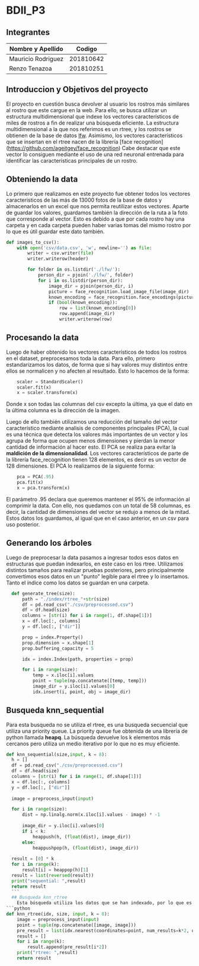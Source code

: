 # BDII_P3
## Integrantes
Nombre y Apellido | Codigo | 
--- | --- | 
Mauricio Rodriguez |  201810642 | 
Renzo Tenazoa | 201810251|

## Introduccion y Objetivos del proyecto
El proyecto en cuestión busca devolver al usuario los rostros más similares al rostro que este cargue en la web.
Para ello, se busca utilizar un estructura multidimensional que indexe los vectores característicos de miles de rostros a fin de realizar una búsqueda eficiente.
La estructura multidimensional a la que nos referimos es un rtree, y los rostros se obtienen de la base de datos [lfw](http://vis-www.cs.umass.edu/lfw/). Asimismo, los vectores característicos que se insertan en el rtree nacen de la librería [face recognition] (https://github.com/ageitgey/face_recognition) Cabe destacar que este vector lo consiguen mediante el uso de una red neuronal entrenada para identificar las caracteristicas principales de un rostro.

## Obteniendo la data
Lo primero que realizamos en este proyecto fue obtener todos los vectores caracteristicos de las más de 13000 fotos de la base de datos y almacenarlos en un excel que nos permita reutilizar estos vectores. Aparte de guardar los valores, guardamos también la dirección de la ruta a la foto que corresponde al vector. Esto es debido a que por cada rostro hay una carpeta y en cada carpeta pueden haber varias tomas del mismo rostro por lo que es útil guardar este dato también.

```python
def images_to_csv():
    with open('csv/data.csv', 'w', newline='') as file:
        writer = csv.writer(file)
        writer.writerow(header)

        for folder in os.listdir('./lfw/'): 
            person_dir = pjoin('./lfw/', folder)
            for i in os.listdir(person_dir):  
                image_dir = pjoin(person_dir, i)
                picture = face_recognition.load_image_file(image_dir)
                known_encoding = face_recognition.face_encodings(picture)
                if (bool(known_encoding)):
                    row = list(known_encoding[0])
                    row.append(image_dir)
                    writer.writerow(row)
```

## Procesando la data

Luego de haber obtenido los vectores característicos de todos los rostros en el dataset, preprocesamos toda la data.
Para ello, primero estandarizamos los datos, de forma que si hay valores muy distintos entre ellos se normalicen y no afecten al resultado. Esto lo hacemos de la forma: 

```python
    scaler = StandardScaler()
    scaler.fit(x)
    x = scaler.transform(x)
```
Donde x son todas las columnas del csv excepto la última, ya que el dato en la última columna es la dirección de la imagen.

Luego de ello también utilizamos una reducción del tamaño del vector característico mediante analisis de componentes principales (PCA), la cual es una técnica que 
detecta los valores más importantes de un vector y los agrupa de forma que ocupen menos dimensiones y pierdan la menor cantidad de información al hacer esto. El PCA se realiza para evitar la **maldición de la dimensionalidad**. Los vectores característicos de parte de la librería face_recognition tienen 128 elementos, es decir es un vector de 128 dimensiones. El PCA lo realizamos de la siguiente forma:
```python
    pca = PCA(.95)
    pca.fit(x)
    x = pca.transform(x)
```
El parámetro .95 declara que queremos mantener el 95% de información al comprimir la data. Con ello, nos quedamos con un total de 58 columnas, es decir, la cantidad de dimensiones del vector se redujo a menos de la mitad.
Estos datos los guardamos, al igual que en el caso anterior, en un csv para uso posterior.

## Generando los árboles
Luego de preprocesar la data pasamos a ingresar todos esos datos en estructuras que puedan indexarlos, en este caso en los rtree. 
Utilizamos distintos tamaños para realizar pruebas posteriores, pero principalmente convertimos esos datos en un "punto" legible para el rtree y lo insertamos. Tanto el índice como los datos se guardan en una carpeta.

```python
  def generate_tree(size):
      path = "./index/rtree_"+str(size)
      df = pd.read_csv("./csv/preprocessed.csv")
      df = df.head(size)
      columns = [str(i) for i in range(1, df.shape[1])]
      x = df.loc[:, columns]
      y = df.loc[:, ["dir"]]

      prop = index.Property()
      prop.dimension = x.shape[1]
      prop.buffering_capacity = 5

      idx = index.Index(path, properties = prop)

      for i in range(size):
          temp = x.iloc[i].values
          point = tuple(np.concatenate([temp, temp]))
          image_dir = y.iloc[i].values[0]
          idx.insert(i, point, obj = image_dir)
```
## Busqueda knn_sequential
  Para esta busqueda no se utiliza el rtree, es una busqueda secuencial que utiliza una priority queue. La priority queue fue obtenida de una libreria de python 
  llamada **heapq**. La búsqueda devuelve los k elementos más cercanos pero utiliza un medio iterativo por lo que no es muy eficiente. 
  
  ```python
  def knn_sequential(size,input, k = 8):
    h = []
    df = pd.read_csv("./csv/preprocessed.csv")
    df = df.head(size)
    columns = [str(i) for i in range(1, df.shape[1])]
    x = df.loc[:, columns]
    y = df.loc[:, ["dir"]]
    
    image = preprocess_input(input)

    for i in range(size):
        dist = np.linalg.norm(x.iloc[i].values - image) * -1
        
        image_dir = y.iloc[i].values[0]
        if i < k:
            heappush(h, (float(dist), image_dir))
        else:
            heappushpop(h, (float(dist), image_dir))
                    
    result = [0] * k
    for i in range(k):
        result[i] = heappop(h)[1]
    result = list(reversed(result))
    print("sequential: ",result)
    return result
    ```
    ## Busqueda knn_rtree
      Esta búsqueda utiliza los datos que se han indexado, por lo que es más eficiente. Al igual que en el caso anterior, devuelve los k valores más cercanos al  input.
```python
  def knn_rtree(idx, size, input, k = 8):
      image = preprocess_input(input)
      point = tuple(np.concatenate([image, image]))
      pre_result = list(idx.nearest(coordinates=point, num_results=k*2, objects = "raw"))
      result = []
      for i in range(k):
          result.append(pre_result[i*2])
      print("rtree: ",result)
      return result
```
  

